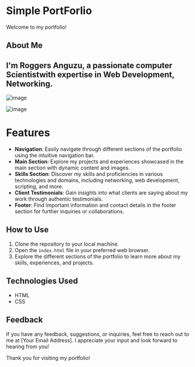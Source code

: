 # Simple PortForlio

Welcome to my portfolio!

## About Me

## I'm Roggers Anguzu, a passionate computer Scientistwith expertise in Web Development, Networking. 

![image](https://github.com/netforgetechnologies/HTML-CSS/assets/141458053/6b33ab65-2455-4ff9-a00c-fba81aa0a9b6)

![image](https://github.com/netforgetechnologies/HTML-CSS/assets/141458053/de386dcf-3404-4e34-9d95-8e1ec73b305c)


# Features

- **Navigation**: Easily navigate through different sections of the portfolio using the intuitive navigation bar.
- **Main Section**: Explore my projects and experiences showcased in the main section with dynamic content and images.
- **Skills Section**: Discover my skills and proficiencies in various technologies and domains, including networking, web development, scripting, and more.
- **Client Testimonials**: Gain insights into what clients are saying about my work through authentic testimonials.
- **Footer**: Find important information and contact details in the footer section for further inquiries or collaborations.


## How to Use

1. Clone the repository to your local machine.
2. Open the `index.html` file in your preferred web browser.
3. Explore the different sections of the portfolio to learn more about my skills, experiences, and projects.

## Technologies Used

- HTML
- CSS

## Feedback

If you have any feedback, suggestions, or inquiries, feel free to reach out to me at [Your Email Address]. I appreciate your input and look forward to hearing from you!

Thank you for visiting my portfolio!
